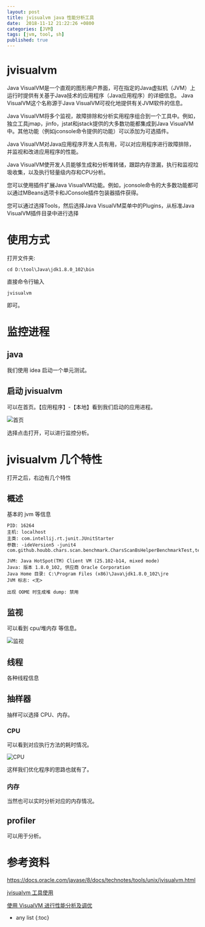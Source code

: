 ```yaml
---
layout: post
title: jvisualvm java 性能分析工具
date:  2018-11-12 21:22:26 +0800
categories: [JVM]
tags: [jvm, tool, sh]
published: true
---
```


# jvisualvm

Java VisualVM是一个直观的图形用户界面，可在指定的Java虚拟机（JVM）上运行时提供有关基于Java技术的应用程序（Java应用程序）的详细信息。 Java VisualVM这个名称源于Java VisualVM可视化地提供有关JVM软件的信息。

Java VisualVM将多个监视，故障排除和分析实用程序组合到一个工具中。例如，独立工具jmap，jinfo，jstat和jstack提供的大多数功能都集成到Java VisualVM中。其他功能（例如jconsole命令提供的功能）可以添加为可选插件。

Java VisualVM对Java应用程序开发人员有用，可以对应用程序进行故障排除，并监视和改进应用程序的性能。 

Java VisualVM使开发人员能够生成和分析堆转储，跟踪内存泄漏，执行和监视垃圾收集，以及执行轻量级内存和CPU分析。

您可以使用插件扩展Java VisualVM功能。例如，jconsole命令的大多数功能都可以通过MBeans选项卡和JConsole插件包装器插件获得。

您可以通过选择Tools，然后选择Java VisualVM菜单中的Plugins，从标准Ja​​va VisualVM插件目录中进行选择


# 使用方式

打开文件夹:

```
cd D:\tool\Java\jdk1.8.0_102\bin 
```

直接命令行输入

```
jvisualvm
```

即可。


# 监控进程

## java

我们使用 idea 启动一个单元测试。

## 启动 jvisualvm

可以在首页。【应用程序】-【本地】看到我们启动的应用进程。

![首页](https://img-blog.csdnimg.cn/669115c415cf4848a2763a6526234de0.png#pic_center)

选择点击打开，可以进行监控分析。

# jvisualvm 几个特性

打开之后，右边有几个特性

## 概述

基本的 jvm 等信息

```
PID: 16264
主机: localhost
主类: com.intellij.rt.junit.JUnitStarter
参数: -ideVersion5 -junit4 com.github.houbb.chars.scan.benchmark.CharsScanBsHelperBenchmarkTest,testWTimes

JVM: Java HotSpot(TM) Client VM (25.102-b14, mixed mode)
Java: 版本 1.8.0_102, 供应商 Oracle Corporation
Java Home 目录: C:\Program Files (x86)\Java\jdk1.8.0_102\jre
JVM 标志: <无>

出现 OOME 时生成堆 dump: 禁用
```

## 监视

可以看到 cpu/堆内存 等信息。

![监视](https://img-blog.csdnimg.cn/e1b01e1ce2fc4812bca1b60c29e19c30.png#pic_center)

## 线程

各种线程信息

## 抽样器

抽样可以选择 CPU、内存。

### CPU

可以看到对应执行方法的耗时情况。

![CPU](https://img-blog.csdnimg.cn/cccf72fa0c5e43e2877a2497d988ee70.png#pic_center)

这样我们优化程序的思路也就有了。

### 内存

当然也可以实时分析对应的内存情况。

## profiler 

可以用于分析。

# 参考资料

https://docs.oracle.com/javase/8/docs/technotes/tools/unix/jvisualvm.html

[jvisualvm 工具使用](https://www.cnblogs.com/kongzhongqijing/articles/3625340.html)

[使用 VisualVM 进行性能分析及调优](https://www.ibm.com/developerworks/cn/java/j-lo-visualvm/)

* any list
{:toc}